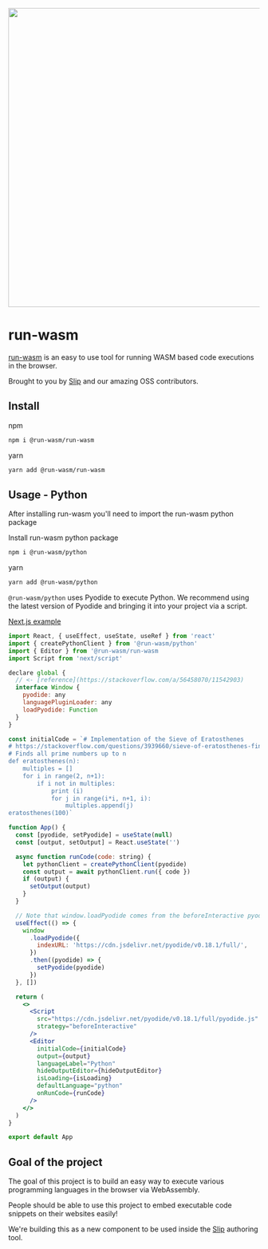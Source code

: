<p align="center">
<a href="https://www.runwasm.com">
<img src="https://user-images.githubusercontent.com/22961671/135009624-47470419-7e17-47b5-99ed-0f15b8123dd0.png" width=600 />
  </a>
</p>

# run-wasm

[run-wasm](https://www.runwasm.com) is an easy to use tool for running WASM based code executions in the browser.

Brought to you by [Slip](https://www.slip.so) and our amazing OSS contributors.

## Install

npm

```bash
npm i @run-wasm/run-wasm
```

yarn

```bash
yarn add @run-wasm/run-wasm
```

## Usage - Python

After installing run-wasm you'll need to import the run-wasm python package

Install run-wasm python package

```bash
npm i @run-wasm/python
```

yarn

```bash
yarn add @run-wasm/python
```

`@run-wasm/python` uses Pyodide to execute Python. We recommend using the latest version of Pyodide and bringing it into your project via a script.

[Next.js example](https://github.com/slipHQ/run-wasm/blob/main/example-nextjs/pages/index.tsx)

```jsx
import React, { useEffect, useState, useRef } from 'react'
import { createPythonClient } from '@run-wasm/python'
import { Editor } from '@run-wasm/run-wasm
import Script from 'next/script'

declare global {
  // <- [reference](https://stackoverflow.com/a/56458070/11542903)
  interface Window {
    pyodide: any
    languagePluginLoader: any
    loadPyodide: Function
  }
}

const initialCode = `# Implementation of the Sieve of Eratosthenes
# https://stackoverflow.com/questions/3939660/sieve-of-eratosthenes-finding-primes-python
# Finds all prime numbers up to n
def eratosthenes(n):
    multiples = []
    for i in range(2, n+1):
        if i not in multiples:
            print (i)
            for j in range(i*i, n+1, i):
                multiples.append(j)
eratosthenes(100)`

function App() {
  const [pyodide, setPyodide] = useState(null)
  const [output, setOutput] = React.useState('')

  async function runCode(code: string) {
    let pythonClient = createPythonClient(pyodide)
    const output = await pythonClient.run({ code })
    if (output) {
      setOutput(output)
    }
  }

  // Note that window.loadPyodide comes from the beforeInteractive pyodide.js Script
  useEffect(() => {
    window
      .loadPyodide({
        indexURL: 'https://cdn.jsdelivr.net/pyodide/v0.18.1/full/',
      })
      .then((pyodide) => {
        setPyodide(pyodide)
      })
  }, [])

  return (
    <>
      <Script
        src="https://cdn.jsdelivr.net/pyodide/v0.18.1/full/pyodide.js"
        strategy="beforeInteractive"
      />
      <Editor
        initialCode={initialCode}
        output={output}
        languageLabel="Python"
        hideOutputEditor={hideOutputEditor}
        isLoading={isLoading}
        defaultLanguage="python"
        onRunCode={runCode}
      />
    </>
  )
}

export default App
```

## Goal of the project

The goal of this project is to build an easy way to execute various programming languages in the browser via WebAssembly.

People should be able to use this project to embed executable code snippets on their websites easily!

We're building this as a new component to be used inside the [Slip](https://www.slip.so) authoring tool.
